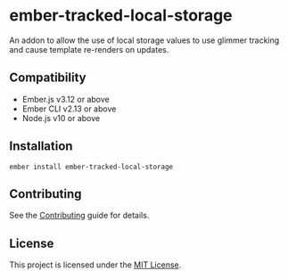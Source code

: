 ember-tracked-local-storage
==============================================================================

An addon to allow the use of local storage values to use glimmer tracking and cause template re-renders on updates.


Compatibility
------------------------------------------------------------------------------

* Ember.js v3.12 or above
* Ember CLI v2.13 or above
* Node.js v10 or above


Installation
------------------------------------------------------------------------------

```
ember install ember-tracked-local-storage
```


Contributing
------------------------------------------------------------------------------

See the [Contributing](CONTRIBUTING.md) guide for details.


License
------------------------------------------------------------------------------

This project is licensed under the [MIT License](LICENSE.md).
